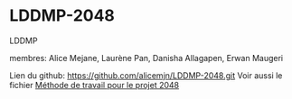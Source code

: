 # LDDMP-2048
LDDMP

membres: Alice Mejane, Laurène Pan, Danisha Allagapen, Erwan Maugeri

Lien du github: https://github.com/alicemjn/LDDMP-2048.git
Voir aussi le fichier [Méthode de travail pour le projet 2048](./TRAVAIL.md)
